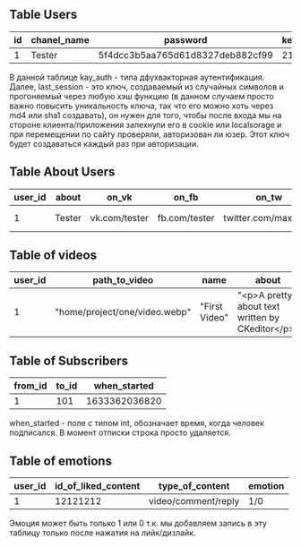 ## Table Users

| id | chanel_name   | password                         | key_auth | last_session                     |
|----|---------------|----------------------------------|----------|----------------------------------|
| 1  | Tester        | 5f4dcc3b5aa765d61d8327deb882cf99 | 2190     | c5bb14929981128d5de0da99288ac868 |

В данной таблице kay_auth - типа дфухвакторная аутентификация. Далее, last_session - это ключ, создаваемый из случайных символов и прогоняемый через любую хэш функцию (в данном случаем просто важно повысить уникальность ключа, так что его можно хоть через md4 или sha1 создавать), он нужен для того, чтобы после входа мы на стороне клиента/приложения запехнули его в cookie или localsorage и при перемещении по сайту проверяли, авторизован ли юзер. Этот ключ будет создаваться каждый раз при авторизации. 

## Table About Users
| user_id | about  | on_vk         | on_fb         | on_tw                | on_sputinik        |
|---------|--------|---------------|---------------|----------------------|--------------------|
| 1       | Tester | vk.com/tester | fb.com/tester | twitter.com/max_katz | Error, im a teapot |

## Table of videos
| user_id | path_to_video                 | name          | about                                               | category            |
|---------|-------------------------------|---------------|-----------------------------------------------------|---------------------|
| 1       | "home/project/one/video.webp" | "First Video" | "\<p\>A pretty about text written by CKeditor<\/p>" | Blog/id_of_category |

## Table of Subscribers
| from_id | to_id | when_started  |
|---------|-------|---------------|
| 1       | 101   | 1633362036820 |

when_started - поле с типом int, обозначает время, когда человек подписался. В момент отписки строка просто удаляется.

## Table of emotions
| user_id | id_of_liked_content | type_of_content     | emotion |
|---------|---------------------|---------------------|---------|
| 1       | 12121212            | video/comment/reply | 1/0     |

Эмоция может быть только 1 или 0 т.к. мы добавляем запись в эту таблицу только после нажатия на лийк/дизлайк.
